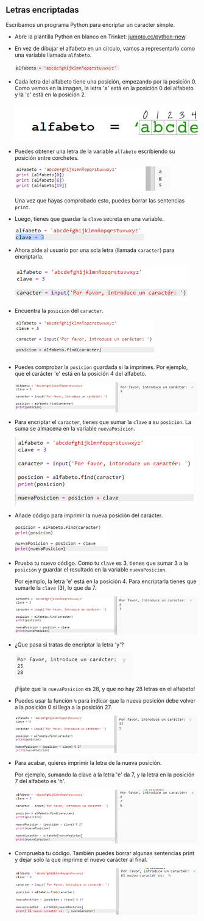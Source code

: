 ## Letras encriptadas

Escribamos un programa Python para encriptar un caracter simple.

+ Abre la plantilla Python en blanco en Trinket: <a href="http://jumpto.cc/python-new" target="_blank">jumpto.cc/python-new</a>.

+ En vez de dibujar el alfabeto en un círculo, vamos a representarlo como una variable llamada `alfabeto`.
    
    ![captura de pantalla](images/messages-alphabet.png)

+ Cada letra del alfabeto tiene una posición, empezando por la posición 0. Como vemos en la imagen, la letra 'a' está en la posición 0 del alfabeto y la 'c' está en la posición 2.
    
    ![captura de pantalla](images/messages-array.png)

+ Puedes obtener una letra de la variable `alfabeto` escribiendo su posición entre corchetes.
    
    ![captura de pantalla](images/messages-alphabet-array.png)
    
    Una vez que hayas comprobado esto, puedes borrar las sentencias `print`.

+ Luego, tienes que guardar la `clave` secreta en una variable.
    
    ![captura de pantalla](images/messages-key.png)

+ Ahora pide al usuario por una sola letra (llamada `caracter`) para encriptarla.
    
    ![captura de pantalla](images/messages-character.png)

+ Encuentra la `posicion` del `caracter`.
    
    ![captura de pantalla](images/messages-position.png)

+ Puedes comprobar la `posicion` guardada si la imprimes. Por ejemplo, que el carácter 'e' está en la posición 4 del alfabeto.
    
    ![captura de pantalla](images/messages-position-test.png)

+ Para encriptar el `caracter`, tienes que sumar la `clave` a su `posicion`. La suma se almacena en la variable `nuevaPosicion`.
    
    ![captura de pantalla](images/messages-newposition.png)

+ Añade código para imprimir la nueva posición del carácter.
    
    ![captura de pantalla](images/messages-newposition-print.png)

+ Prueba tu nuevo código. Como tu `clave` es 3, tienes que sumar 3 a la `posición` y guardar el resultado en la variable `nuevaPosicion`.
    
    Por ejemplo, la letra 'e' está en la posición 4. Para encriptarla tienes que sumarle la `clave` (3), lo que da 7.
    
    ![captura de pantalla](images/messages-newposition-test.png)

+ ¿Que pasa si tratas de encriptar la letra 'y'?
    
    ![captura de pantalla](images/messages-modulus-bug.png)
    
    ¡Fíjate que la `nuevaPosicion` es 28, y que no hay 28 letras en el alfabeto!

+ Puedes usar la función `%` para indicar que la nueva posición debe volver a la posición 0 si llega a la posición 27.
    
    ![captura de pantalla](images/messages-modulus.png)

+ Para acabar, quieres imprimir la letra de la nueva posición.
    
    Por ejemplo, sumando la clave a la letra 'e' da 7, y la letra en la posición 7 del alfabeto es 'h'.
    
    ![captura de pantalla](images/messages-newcharacter.png)

+ Comprueba tu código. También puedes borrar algunas sentencias print y dejar solo la que imprime el nuevo carácter al final.
    
    ![captura de pantalla](images/messages-enc-test.png)